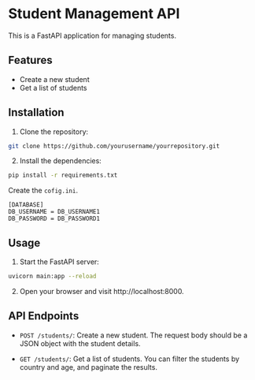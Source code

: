 # Student Management API

This is a FastAPI application for managing students.

## Features

- Create a new student
- Get a list of students

## Installation

1. Clone the repository:

```bash
git clone https://github.com/yourusername/yourrepository.git
```

2. Install the dependencies:

```bash
pip install -r requirements.txt
```

Create the `cofig.ini`.
```
[DATABASE]
DB_USERNAME = DB_USERNAME1
DB_PASSWORD = DB_PASSWORD1
```


## Usage

1. Start the FastAPI server:

```bash
uvicorn main:app --reload
```

2. Open your browser and visit http://localhost:8000.

## API Endpoints

- `POST /students/`: Create a new student. The request body should be a JSON object with the student details.

- `GET /students/`: Get a list of students. You can filter the students by country and age, and paginate the results.

